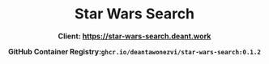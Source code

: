 <div align="center">

# Star Wars Search


**Client: https://star-wars-search.deant.work**

**GitHub Container Registry:`ghcr.io/deantawonezvi/star-wars-search:0.1.2`**

</div>
